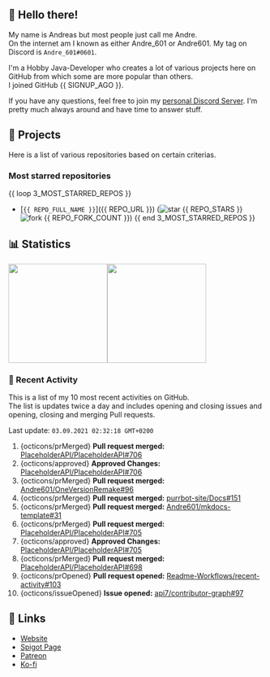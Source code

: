 <!-- Links -->
[purr]: https://purrbot.site
[discord]: https://discord.gg/6dazXp6
[website]: https://andre601.ch
[spigot]: https://www.spigotmc.org/resources/authors/56829/
[patreon]: https://patreon.com/andre_601
[ko-fi]: https://ko-fi.com/andre_601

<!-- SVGs -->
[star]: https://cdn.jsdelivr.net/gh/Readme-Workflows/Readme-Icons@main/icons/octicons/StarredRepository.svg
[fork]: https://cdn.jsdelivr.net/gh/Readme-Workflows/Readme-Icons@main/icons/octicons/ForkedRepository.svg

## 👋 Hello there!
My name is Andreas but most people just call me Andre.  
On the internet am I known as either Andre_601 or Andre601. My tag on Discord is `Andre_601#0601`.

I'm a Hobby Java-Developer who creates a lot of various projects here on GitHub from which some are more popular than others.  
I joined GitHub {{ SIGNUP_AGO }}.

If you have any questions, feel free to join my [personal Discord Server][discord]. I'm pretty much always around and have time to answer stuff.

## 📁 Projects
Here is a list of various repositories based on certain criterias.

### Most starred repositories

{{ loop 3_MOST_STARRED_REPOS }}
- [`{{ REPO_FULL_NAME }}`]({{ REPO_URL }}) (![star] {{ REPO_STARS }} ![fork] {{ REPO_FORK_COUNT }})
{{ end 3_MOST_STARRED_REPOS }}

## 📊 Statistics
<img height="195px" src="https://github-readme-stats.vercel.app/api?username=Andre601&show_icons=true&hide_rank=true&title_color=3498db&bg_color=ffffff00&text_color=718096&disable_animations=true"><img height="195px" src="https://github-readme-stats.vercel.app/api/top-langs?username=Andre601&layout=compact&title_color=3498db&bg_color=ffffff00&text_color=718096">

### 📜 Recent Activity
This is a list of my 10 most recent activities on GitHub.  
The list is updates twice a day and includes opening and closing issues and opening, closing and merging Pull requests.

<!--RECENT_ACTIVITY:last_update-->
Last update: `03.09.2021 02:32:18 GMT+0200`
<!--RECENT_ACTIVITY:last_update_end-->
<!--RECENT_ACTIVITY:start-->
1. {octicons/prMerged} **Pull request merged:** [PlaceholderAPI/PlaceholderAPI#706](https://github.com/PlaceholderAPI/PlaceholderAPI/pull/706)
2. {octicons/approved} **Approved Changes:** [PlaceholderAPI/PlaceholderAPI#706](https://github.com/PlaceholderAPI/PlaceholderAPI/pull/706#pullrequestreview-745610445)
3. {octicons/prMerged} **Pull request merged:** [Andre601/OneVersionRemake#96](https://github.com/Andre601/OneVersionRemake/pull/96)
4. {octicons/prMerged} **Pull request merged:** [purrbot-site/Docs#151](https://github.com/purrbot-site/Docs/pull/151)
5. {octicons/prMerged} **Pull request merged:** [Andre601/mkdocs-template#31](https://github.com/Andre601/mkdocs-template/pull/31)
6. {octicons/prMerged} **Pull request merged:** [PlaceholderAPI/PlaceholderAPI#705](https://github.com/PlaceholderAPI/PlaceholderAPI/pull/705)
7. {octicons/approved} **Approved Changes:** [PlaceholderAPI/PlaceholderAPI#705](https://github.com/PlaceholderAPI/PlaceholderAPI/pull/705#pullrequestreview-743813930)
8. {octicons/prMerged} **Pull request merged:** [PlaceholderAPI/PlaceholderAPI#698](https://github.com/PlaceholderAPI/PlaceholderAPI/pull/698)
9. {octicons/prOpened} **Pull request opened:** [Readme-Workflows/recent-activity#103](https://github.com/Readme-Workflows/recent-activity/pull/103)
10. {octicons/issueOpened} **Issue opened:** [api7/contributor-graph#97](https://github.com/api7/contributor-graph/issues/97)
<!--RECENT_ACTIVITY:end-->

## 🔗 Links
- [Website]
- [Spigot Page][spigot]
- [Patreon]
- [Ko-fi]

